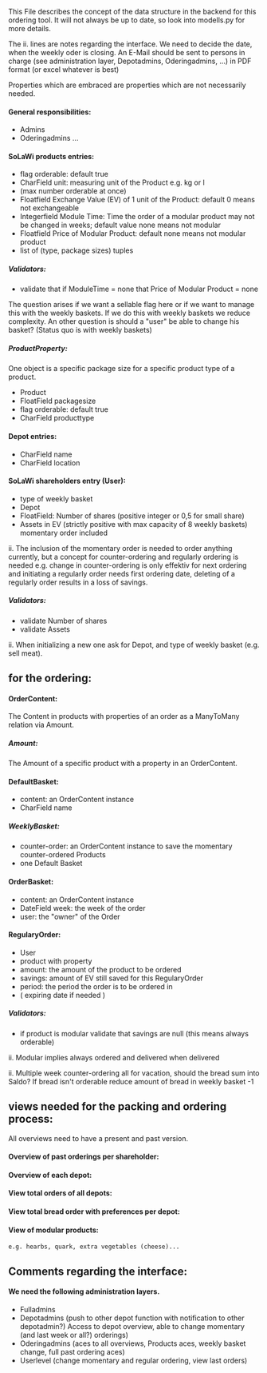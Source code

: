 This File describes the concept of the data structure in the backend for this ordering tool.
It will not always be up to date, so look into modells.py for more details.

The ii. lines are notes regarding the interface.
We need to decide the date, when the weekly oder is closing.
An E-Mail should be sent to persons in charge (see administration layer, Depotadmins, Oderingadmins, ...) in PDF format (or excel whatever is best)

Properties which are embraced are properties which are not necessarily needed.

#### General responsibilities:
- Admins
- Oderingadmins ...

#### SoLaWi products entries:
- flag orderable: default true
- CharField unit: measuring unit of the Product e.g. kg or l
- (max number orderable at once)
- Floatfield Exchange Value (EV) of 1 unit of the Product: default 0 means not exchangeable
- Integerfield Module Time: Time the order of a modular product may not be changed in weeks; default value none means not modular
- Floatfield Price of Modular Product: default none means not modular product
- list of (type, package sizes) tuples

##### Validators:
- validate that if ModuleTime = none that Price of Modular Product = none 

The question arises if we want a sellable flag here or if we want to manage this with the weekly baskets. If we do this with weekly baskets we reduce complexity. An other question is should a "user" be able to change his basket?  (Status quo is with weekly baskets)

##### ProductProperty:
One object is a specific package size for a specific product type of a product.

- Product
- FloatField packagesize
- flag orderable: default true
- CharField producttype

#### Depot entries:
- CharField name
- CharField location

#### SoLaWi shareholders entry (User):
- type of weekly basket
- Depot
- FloatField: Number of shares (positive integer or 0,5 for small share)
- Assets in EV (strictly positive with max capacity of 8 weekly baskets) momentary order included 

ii. The inclusion of the momentary order is needed to order anything currently, but a concept for counter-ordering and regularly ordering is needed e.g. change in counter-ordering is only effektiv for next ordering and initiating a regularly order needs first ordering date, deleting of a regularly order results in a loss of savings.

##### Validators:
- validate Number of shares
- validate Assets

ii. When initializing a new one ask for Depot, and type of weekly basket (e.g. sell meat).
	
## for the ordering:

#### OrderContent:
The Content in products with properties of an order as a ManyToMany relation via Amount.
##### Amount:
The Amount of a specific product with a property in an OrderContent.

#### DefaultBasket:
- content: an OrderContent instance
- CharField name

##### WeeklyBasket:
- counter-order: an OrderContent instance to save the momentary counter-ordered Products
- one Default Basket

#### OrderBasket:
- content: an OrderContent instance
- DateField week: the week of the order
- user: the "owner" of the Order

#### RegularyOrder:
- User
- product with property
- amount: the amount of the product to be ordered
- savings: amount of EV still saved for this RegularyOrder
- period: the period the order is to be ordered in
- ( expiring date if needed )

##### Validators:
- if product is modular validate that savings are null (this means always orderable)

ii. Modular implies always ordered and delivered when delivered

ii. Multiple week counter-ordering all for vacation, should the bread sum into Saldo?
    If bread isn't orderable reduce amount of bread in weekly basket -1

## views needed for the packing and ordering process:
 All overviews need to have a present and past version.
#### Overview of past orderings per shareholder: 

#### Overview of each depot:

#### View total orders of all depots:

#### View total bread order with preferences per depot:

#### View of modular products:
	e.g. hearbs, quark, extra vegetables (cheese)...

## Comments regarding the interface:


#### We need the following administration layers.
- Fulladmins
- Depotadmins (push to other depot function with notification to other depotadmin?) Access to depot overview, able to change momentary (and last week or all?) orderings)
- Oderingadmins (aces to all overviews, Products aces, weekly basket change, full past ordering aces)
- Userlevel (change momentary and regular ordering, view last orders)

